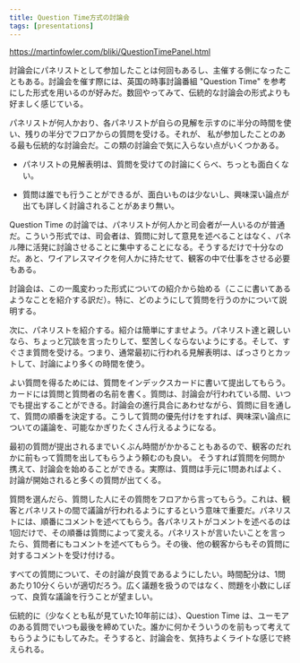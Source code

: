 ```yaml
---
title: Question Time方式の討論会
tags: [presentations]
---
```


https://martinfowler.com/bliki/QuestionTimePanel.html

討論会にパネリストとして参加したことは何回もあるし、主催する側になったこともある。討論会を催す際には、英国の時事討論番組 "Question Time" を参考にした形式を用いるのが好みだ。数回やってみて、伝統的な討論会の形式よりも好ましく感じている。

パネリストが何人かおり、各パネリストが自らの見解を示すのに半分の時間を使い、残りの半分でフロアからの質問を受ける。それが、
私が参加したことのある最も伝統的な討論会だ。この類の討論会で気に入らない点がいくつかある。

* パネリストの見解表明は、質問を受けての討論にくらべ、ちっとも面白くない。

* 質問は誰でも行うことができるが、面白いものは少ないし、興味深い論点が出ても詳しく討論されることがあまり無い。

Question Time の討論では、パネリストが何人かと司会者が一人いるのが普通だ。こういう形式では、司会者は、質問に対して意見を述べることはなく、パネル陣に活発に討論させることに集中することになる。そうするだけで十分なのだ。あと、ワイアレスマイクを何人かに持たせて、観客の中で仕事をさせる必要もある。

討論会は、この一風変わった形式についての紹介から始める（ここに書いてあるようなことを紹介する訳だ）。特に、どのようにして質問を行うのかについて説明する。

次に、パネリストを紹介する。紹介は簡単にすませよう。パネリスト達と親しいなら、ちょっと冗談を言ったりして、堅苦しくならないようにする。そして、すぐさま質問を受ける。つまり、通常最初に行われる見解表明は、ばっさりとカットして、討論により多くの時間を使う。

よい質問を得るためには、質問をインデックスカードに書いて提出してもらう。カードには質問と質問者の名前を書く。質問は、討論会が行われている間、いつでも提出することができる。討論会の進行具合にあわせながら、質問に目を通して、質問の順番を決定する。こうして質問の優先付けをすれば、興味深い論点についての議論を、可能なかぎりたくさん行えるようになる。

最初の質問が提出されるまでいくぶん時間がかかることもあるので、観客のだれかに前もって質問を出してもらうよう頼むのも良い。
そうすれば質問を何問か携えて、討論会を始めることができる。実際は、質問は手元に1問あればよく、討論が開始されると多くの質問が出てくる。

質問を選んだら、質問した人にその質問をフロアから言ってもらう。これは、観客とパネリストの間で議論が行われるようにするという意味で重要だ。パネリストには、順番にコメントを述べてもらう。各パネリストがコメントを述べるのは1回だけで、その順番は質問によって変える。パネリストが言いたいことを言ったら、質問者にもコメントを述べてもらう。その後、他の観客からもその質問に対するコメントを受け付ける。

すべての質問について、その討論が良質であるようにしたい。時間配分は、1問あたり10分くらいが適切だろう。広く議題を扱うのではなく、問題を小数にしぼって、良質な議論を行うことが望ましい。

伝統的に（少なくとも私が見ていた10年前には）、Question Time は、ユーモアのある質問でいつも最後を締めていた。誰かに何かそういうのを前もって考えてもらうようにもしてみた。そうすると、討論会を、気持ちよくライトな感じで終えられる。

